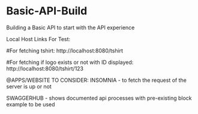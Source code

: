 # Basic-API-Build
Building a Basic API to start with the API experience

Local Host Links For Test:

#For fetching tshirt:
http://localhost:8080/tshirt

#For fetching if logo exists or not with ID displayed:
http://localhost:8080/tshirt/123 

@APPS/WEBSITE TO CONSIDER:
INSOMNIA - to fetch the request of the server is up or not

SWAGGERHUB - shows documented api processes with pre-existing block example to be used
